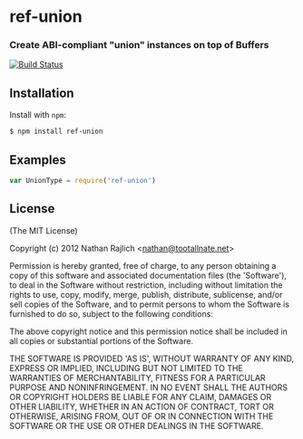 ref-union
=========
### Create ABI-compliant "union" instances on top of Buffers
[![Build Status](https://secure.travis-ci.org/TooTallNate/ref-union.png)](http://travis-ci.org/TooTallNate/ref-union)



Installation
------------

Install with `npm`:

``` bash
$ npm install ref-union
```


Examples
--------

``` js
var UnionType = require('ref-union')


```


License
-------

(The MIT License)

Copyright (c) 2012 Nathan Rajlich &lt;nathan@tootallnate.net&gt;

Permission is hereby granted, free of charge, to any person obtaining
a copy of this software and associated documentation files (the
'Software'), to deal in the Software without restriction, including
without limitation the rights to use, copy, modify, merge, publish,
distribute, sublicense, and/or sell copies of the Software, and to
permit persons to whom the Software is furnished to do so, subject to
the following conditions:

The above copyright notice and this permission notice shall be
included in all copies or substantial portions of the Software.

THE SOFTWARE IS PROVIDED 'AS IS', WITHOUT WARRANTY OF ANY KIND,
EXPRESS OR IMPLIED, INCLUDING BUT NOT LIMITED TO THE WARRANTIES OF
MERCHANTABILITY, FITNESS FOR A PARTICULAR PURPOSE AND NONINFRINGEMENT.
IN NO EVENT SHALL THE AUTHORS OR COPYRIGHT HOLDERS BE LIABLE FOR ANY
CLAIM, DAMAGES OR OTHER LIABILITY, WHETHER IN AN ACTION OF CONTRACT,
TORT OR OTHERWISE, ARISING FROM, OUT OF OR IN CONNECTION WITH THE
SOFTWARE OR THE USE OR OTHER DEALINGS IN THE SOFTWARE.
